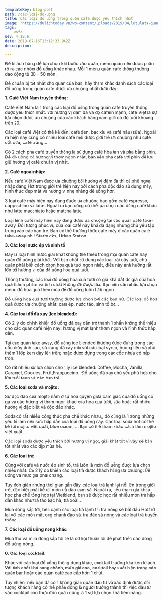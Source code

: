 ```yaml
---
templateKey: blog-post
path: /cac-loai-do-uong
title: Các loại đồ uống trong quán cafe được yêu thích nhất
image: 'https://dulichtoday.vn/wp-content/uploads/2019/04/lutulata-quan-cafe-dep-va-yen-tinh-o-ha-noi.jpg' 
tags:
  - cafe
uev: 4.18.6
date: 2019-07-16T13:12:33.962Z
description:

---
```

Để khách hàng dễ lựa chọn khi bước vào quán, menu quán nên được phân rõ ra các nhóm đồ uống khác nhau. Mỗi 1 menu quán cafe thông thường dao động từ 30 – 50 món.

Để chuẩn bị tốt nhất cho quán của bạn, hãy tham khảo danh sách các loại đồ uống trong quán cafe được ưa chuộng nhất dưới đây:

**1. Café Việt Nam truyền thống:**

Café Việt Nam là 1 trong các loại đồ uống trong quán cafe truyền thống được yêu thích nhất. Với hương vị đậm đà và độ cafein mạnh, café Việt là sự lựa chọn được ưu chuộng của các khách hàng nam giới có độ tuổi khoảng trên 20.

Các loại café Việt có thể kể đến: café đen, bạc xỉu và café nâu (sữa). Ngoài ra hiện nay cũng có nhiều loại café mới được giới trẻ ưa chuộng như café cốt dừa, café trứng…

Có 2 cách pha café truyền thống là sử dụng café hòa tan và pha bằng phin. Để đồ uống có hương vị thơm ngon nhất, bạn nên pha café với phin để lưu giữ hương vị café chuẩn vị nhất.

**2. Café ngoại nhập:**

Nếu café Việt Nam được ưa chuộng bởi hương vị đậm đà thì cà phê ngoại nhập đang Hot trong giới trẻ hiện nay bởi cách pha độc đáo sử dụng máy, hình thức đẹp mắt và hương vị nhẹ nhàng dễ uống hơn.

3 loại café máy hiện nay đang được ưa chuộng bao gồm café espresso, cappuchino và latte. Ngoài ra bạn cũng có thể lựa chọn các dòng café khác như latte macchiato hoặc matcha latte.

Loại hình café máy hiện nay đang được ưa chuộng tại các quán café take-away. Đối tượng phục vụ của loại café này khá đa dạng nhưng chủ yếu tập trung vào các bạn trẻ. Bạn có thể thưởng thức café máy ở các quán café take-away như Starbucks, Urban Station …


**3. Các loại nước ép và sinh tố**

Đây là loại hình nước giải khát không thể thiếu trong mọi quán café hay quán đồ uống giải khát. Với bản chất sử dụng các loại trái cây tươi, chủ quán phải biết cách chọn hoa quả tươi ngon nhất, điều này ảnh hưởng rất lớn tới hương vị của đồ uống hoa quả tươi.

Thông thường, các loại đồ uống hoa quả tươi có giá khá đắt do giá của hoa quả thành phẩm và tính chất không để được lâu. Bạn nên cân nhắc lựa chọn menu đồ hoa quả theo mùa để đồ uống luôn tươi ngon.

Đồ uống hoa quả tươi thường được lựa chọn bởi các bạn nữ. Các loại đồ hoa quả được ưa chuộng nhất: cam ép, nước táo, sinh tố bơ…


**4. Các loại đồ đá xay (Ice blended):**

Có 2 lý do chính khiến đồ uống đá xay dần trở thành 1 phần không thể thiếu cho các quán café hiện nay: hương vị mát lạnh thơm ngon và hình thức hấp dẫn.

Tại các quán take away, đồ uống ice blended thường được đựng trong các cốc thủy tinh cao, sử dụng đá xay mix với các loại syrup, hương liệu và phủ thêm 1 lớp kem dày lên trên; hoặc được đựng trong các cốc nhựa có nắp tròn.

Có rất nhiều sự lựa chọn cho 1 ly ice blended: Coffee, Mocha, Vanilla, Caramel, Cookies, Fruit,Frappuccino…Đồ uống đá xay chủ yếu phù hợp cho lứa tuổi teen và các bạn trẻ.



**5. Các loại soda và mojito:**

Sự độc đáo của mojito nằm ở sự hòa quyện giữa cảm giác của đồ uống có ga và các hương vị thơm ngon khác của hoa quả tươi, sữa hoặc rất nhiều hương vị đặc biệt và độc đáo khác.

Soda có rất nhiều công thức pha chế khác nhau,, đó cũng là 1 trong những yếu tố làm nên sức hấp dẫn của loại đồ uống này. Các loại soda hot có thể kể tới mojito việt quất, blue ocean, … Bạn có thể tham khảo cách làm mojito việt quất.

Các loại soda được yêu thích bởi hương vị ngọt, giải khát tốt vì vậy sẽ bán tốt nhất vào các dịp mùa hè.


**6. Các loại trà:**

Cùng với café và nước ép sinh tố, trà luôn là món đồ uống được lựa chọn nhiều nhất. Có 2 lý do khiến các loại trà được khách hàng ưa chuộng: Dễ uống và mức giá phải chăng.

Tuy đơn giản nhưng thời gian gần đây, các loại trà lạnh lại nổi lên trong giới trẻ, đặc biệt phải kể tới món trà đào cam sả. Ngoài ra, nếu tham gia khóa học pha chế tổng hợp tại Vietblend, bạn sẽ được học rất nhiều món trà hấp dẫn khác như trà táo bạc hà, trà xoài…

Mùa đông sắp tới, bên cạnh các loại trà lạnh thì trà nóng sẽ bắt đầu Hot trở lại với các món mật ong chanh đào sả, trà đào sả nóng và các loại trà truyền thống …



**7. Các loại đồ uống nóng khác:**

Mùa thu và mùa đông sắp tới sẽ là cơ hội thuận lợi để phát triển các dòng đồ uống nóng.

**8. Các loại cocktail:**

Khác với các loại đồ uống thông dụng khác, cocktail thường khá kén khách. Với tính chất khá sang chảnh, mức giá cao, cocktail hay xuất hiện trong các quán bar hoặc các quán café cao cấp hơn 1 chút.

Tuy nhiên, nếu bạn đã có 1 không gian quán đầu tư và xác định được đối tượng khách hàng có thể phần đông là người trưởng thành thì việc đầu tư vào cocktail cho thực đơn quán cũng là 1 sự lựa chọn khá tiềm năng.